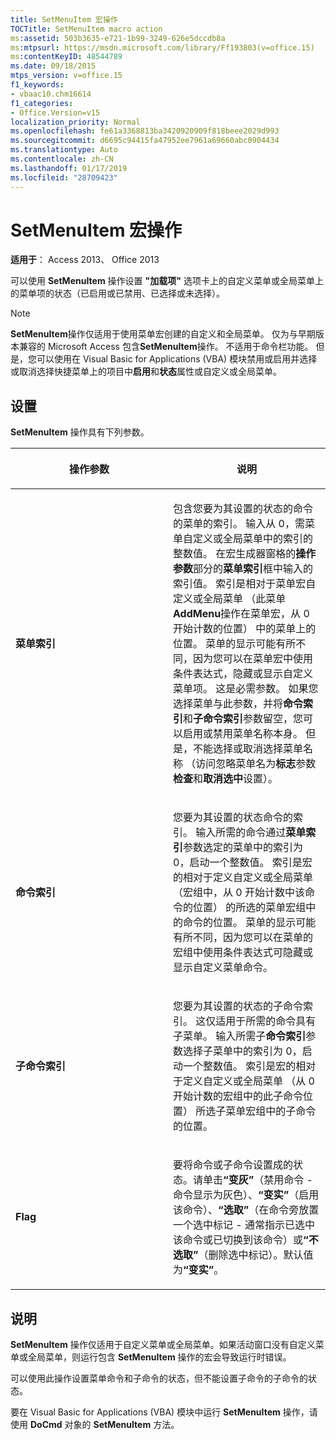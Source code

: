 ```yaml
---
title: SetMenuItem 宏操作
TOCTitle: SetMenuItem macro action
ms:assetid: 503b3635-e721-1b99-3249-626e5dccdb8a
ms:mtpsurl: https://msdn.microsoft.com/library/Ff193803(v=office.15)
ms:contentKeyID: 48544789
ms.date: 09/18/2015
mtps_version: v=office.15
f1_keywords:
- vbaac10.chm16614
f1_categories:
- Office.Version=v15
localization_priority: Normal
ms.openlocfilehash: fe61a3368813ba3420920909f818beee2029d993
ms.sourcegitcommit: d6695c94415fa47952ee7961a69660abc0904434
ms.translationtype: Auto
ms.contentlocale: zh-CN
ms.lasthandoff: 01/17/2019
ms.locfileid: "28709423"
---
```

# <a name="setmenuitem-macro-action"></a>SetMenuItem 宏操作

**适用于**： Access 2013、 Office 2013

可以使用 **SetMenuItem** 操作设置 **"加载项"** 选项卡上的自定义菜单或全局菜单上的菜单项的状态（已启用或已禁用、已选择或未选择）。

> [!NOTE]
> **SetMenuItem**操作仅适用于使用菜单宏创建的自定义和全局菜单。 仅为与早期版本兼容的 Microsoft Access 包含**SetMenuItem**操作。 不适用于命令栏功能。 但是，您可以使用在 Visual Basic for Applications (VBA) 模块禁用或启用并选择或取消选择快捷菜单上的项目中**启用**和**状态**属性或自定义或全局菜单。

## <a name="setting"></a>设置

**SetMenuItem** 操作具有下列参数。

<table>
<colgroup>
<col style="width: 50%" />
<col style="width: 50%" />
</colgroup>
<thead>
<tr class="header">
<th><p>操作参数</p></th>
<th><p>说明</p></th>
</tr>
</thead>
<tbody>
<tr class="odd">
<td><p><strong>菜单索引</strong></p></td>
<td><p>包含您要为其设置的状态的命令的菜单的索引。 输入从 0，需菜单自定义或全局菜单中的索引的整数值。 在宏生成器窗格的<strong>操作参数</strong>部分的<strong>菜单索引</strong>框中输入的索引值。 索引是相对于菜单宏自定义或全局菜单 （此菜单<strong>AddMenu</strong>操作在菜单宏，从 0 开始计数的位置） 中的菜单上的位置。 菜单的显示可能有所不同，因为您可以在菜单宏中使用条件表达式，隐藏或显示自定义菜单项。 这是必需参数。 如果您选择菜单与此参数，并将<strong>命令索引</strong>和<strong>子命令索引</strong>参数留空，您可以启用或禁用菜单名称本身。 但是，不能选择或取消选择菜单名称 （访问忽略菜单名为<strong>标志</strong>参数<strong>检查</strong>和<strong>取消选中</strong>设置）。</p></td>
</tr>
<tr class="even">
<td><p><strong>命令索引</strong></p></td>
<td><p>您要为其设置的状态命令的索引。 输入所需的命令通过<strong>菜单索引</strong>参数选定的菜单中的索引为 0，启动一个整数值。 索引是宏的相对于定义自定义或全局菜单 （宏组中，从 0 开始计数中该命令的位置） 的所选的菜单宏组中的命令的位置。 菜单的显示可能有所不同，因为您可以在菜单的宏组中使用条件表达式可隐藏或显示自定义菜单命令。</p></td>
</tr>
<tr class="odd">
<td><p><strong>子命令索引</strong></p></td>
<td><p>您要为其设置的状态的子命令索引。 这仅适用于所需的命令具有子菜单。 输入所需子<strong>命令索引</strong>参数选择子菜单中的索引为 0，启动一个整数值。 索引是宏的相对于定义自定义或全局菜单 （从 0 开始计数的宏组中的此子命令位置） 所选子菜单宏组中的子命令的位置。</p></td>
</tr>
<tr class="even">
<td><p><strong>Flag</strong></p></td>
<td><p>要将命令或子命令设置成的状态。请单击<strong>“变灰”</strong>（禁用命令 - 命令显示为灰色）、<strong>“变实”</strong>（启用该命令）、<strong>“选取”</strong>（在命令旁放置一个选中标记 - 通常指示已选中该命令或已切换到该命令）或<strong>“不选取”</strong>（删除选中标记）。默认值为<strong>“变实”</strong>。</p></td>
</tr>
</tbody>
</table>


## <a name="remarks"></a>说明

**SetMenuItem** 操作仅适用于自定义菜单或全局菜单。如果活动窗口没有自定义菜单或全局菜单，则运行包含 **SetMenuItem** 操作的宏会导致运行时错误。

可以使用此操作设置菜单命令和子命令的状态，但不能设置子命令的子命令的状态。

要在 Visual Basic for Applications (VBA) 模块中运行 **SetMenuItem** 操作，请使用 **DoCmd** 对象的 **SetMenuItem** 方法。

